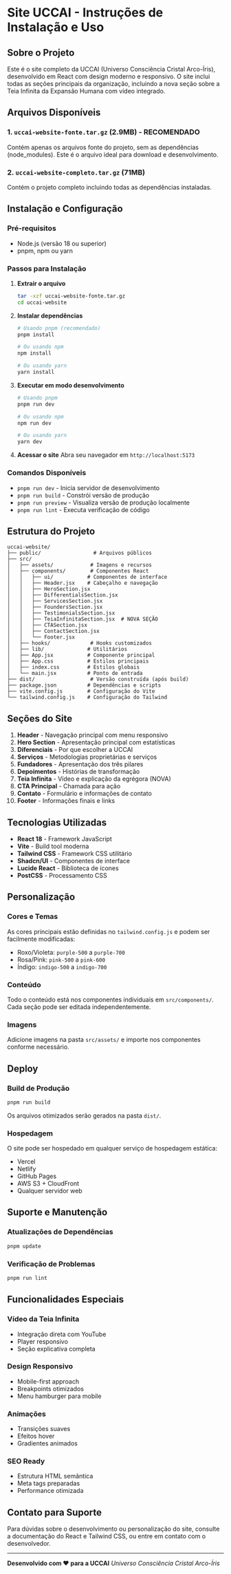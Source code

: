 # Site UCCAI - Instruções de Instalação e Uso

## Sobre o Projeto

Este é o site completo da UCCAI (Universo Consciência Cristal Arco-Íris), desenvolvido em React com design moderno e responsivo. O site inclui todas as seções principais da organização, incluindo a nova seção sobre a Teia Infinita da Expansão Humana com vídeo integrado.

## Arquivos Disponíveis

### 1. `uccai-website-fonte.tar.gz` (2.9MB) - **RECOMENDADO**
Contém apenas os arquivos fonte do projeto, sem as dependências (node_modules). Este é o arquivo ideal para download e desenvolvimento.

### 2. `uccai-website-completo.tar.gz` (71MB)
Contém o projeto completo incluindo todas as dependências instaladas.

## Instalação e Configuração

### Pré-requisitos
- Node.js (versão 18 ou superior)
- pnpm, npm ou yarn

### Passos para Instalação

1. **Extrair o arquivo**
   ```bash
   tar -xzf uccai-website-fonte.tar.gz
   cd uccai-website
   ```

2. **Instalar dependências**
   ```bash
   # Usando pnpm (recomendado)
   pnpm install
   
   # Ou usando npm
   npm install
   
   # Ou usando yarn
   yarn install
   ```

3. **Executar em modo desenvolvimento**
   ```bash
   # Usando pnpm
   pnpm run dev
   
   # Ou usando npm
   npm run dev
   
   # Ou usando yarn
   yarn dev
   ```

4. **Acessar o site**
   Abra seu navegador em `http://localhost:5173`

### Comandos Disponíveis

- `pnpm run dev` - Inicia servidor de desenvolvimento
- `pnpm run build` - Constrói versão de produção
- `pnpm run preview` - Visualiza versão de produção localmente
- `pnpm run lint` - Executa verificação de código

## Estrutura do Projeto

```
uccai-website/
├── public/                 # Arquivos públicos
├── src/
│   ├── assets/            # Imagens e recursos
│   ├── components/        # Componentes React
│   │   ├── ui/           # Componentes de interface
│   │   ├── Header.jsx    # Cabeçalho e navegação
│   │   ├── HeroSection.jsx
│   │   ├── DifferentialsSection.jsx
│   │   ├── ServicesSection.jsx
│   │   ├── FoundersSection.jsx
│   │   ├── TestimonialsSection.jsx
│   │   ├── TeiaInfinitaSection.jsx  # NOVA SEÇÃO
│   │   ├── CTASection.jsx
│   │   ├── ContactSection.jsx
│   │   └── Footer.jsx
│   ├── hooks/             # Hooks customizados
│   ├── lib/              # Utilitários
│   ├── App.jsx           # Componente principal
│   ├── App.css           # Estilos principais
│   ├── index.css         # Estilos globais
│   └── main.jsx          # Ponto de entrada
├── dist/                  # Versão construída (após build)
├── package.json          # Dependências e scripts
├── vite.config.js        # Configuração do Vite
└── tailwind.config.js    # Configuração do Tailwind
```

## Seções do Site

1. **Header** - Navegação principal com menu responsivo
2. **Hero Section** - Apresentação principal com estatísticas
3. **Diferenciais** - Por que escolher a UCCAI
4. **Serviços** - Metodologias proprietárias e serviços
5. **Fundadores** - Apresentação dos três pilares
6. **Depoimentos** - Histórias de transformação
7. **Teia Infinita** - Vídeo e explicação da egrégora (NOVA)
8. **CTA Principal** - Chamada para ação
9. **Contato** - Formulário e informações de contato
10. **Footer** - Informações finais e links

## Tecnologias Utilizadas

- **React 18** - Framework JavaScript
- **Vite** - Build tool moderna
- **Tailwind CSS** - Framework CSS utilitário
- **Shadcn/UI** - Componentes de interface
- **Lucide React** - Biblioteca de ícones
- **PostCSS** - Processamento CSS

## Personalização

### Cores e Temas
As cores principais estão definidas no `tailwind.config.js` e podem ser facilmente modificadas:
- Roxo/Violeta: `purple-500` a `purple-700`
- Rosa/Pink: `pink-500` a `pink-600`
- Índigo: `indigo-500` a `indigo-700`

### Conteúdo
Todo o conteúdo está nos componentes individuais em `src/components/`. Cada seção pode ser editada independentemente.

### Imagens
Adicione imagens na pasta `src/assets/` e importe nos componentes conforme necessário.

## Deploy

### Build de Produção
```bash
pnpm run build
```

Os arquivos otimizados serão gerados na pasta `dist/`.

### Hospedagem
O site pode ser hospedado em qualquer serviço de hospedagem estática:
- Vercel
- Netlify
- GitHub Pages
- AWS S3 + CloudFront
- Qualquer servidor web

## Suporte e Manutenção

### Atualizações de Dependências
```bash
pnpm update
```

### Verificação de Problemas
```bash
pnpm run lint
```

## Funcionalidades Especiais

### Vídeo da Teia Infinita
- Integração direta com YouTube
- Player responsivo
- Seção explicativa completa

### Design Responsivo
- Mobile-first approach
- Breakpoints otimizados
- Menu hamburger para mobile

### Animações
- Transições suaves
- Efeitos hover
- Gradientes animados

### SEO Ready
- Estrutura HTML semântica
- Meta tags preparadas
- Performance otimizada

## Contato para Suporte

Para dúvidas sobre o desenvolvimento ou personalização do site, consulte a documentação do React e Tailwind CSS, ou entre em contato com o desenvolvedor.

---

**Desenvolvido com ❤️ para a UCCAI**
*Universo Consciência Cristal Arco-Íris*
